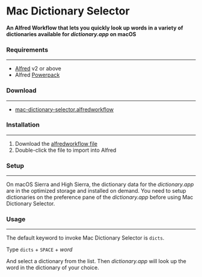 # Mac Dictionary Selector

**An Alfred Workflow that lets you quickly look up words in a variety of dictionaries available for _dictionary.app_ on macOS**

### Requirements

---

* [Alfred](https://www.alfredapp.com) v2 or above
* Alfred [Powerpack](https://www.alfredapp.com/powerpack/)

### Download

---
* [mac-dictionary-selector.alfredworkflow](https://github.com/yohasebe/mac-dictionary-selector/raw/master/Mac%20Dictionary%20Selector.alfredworkflow)

### Installation

---

1. Download the [alfredworkflow file](https://github.com/yohasebe/mac-dictionary-selector/raw/master/Mac%20Dictionary%20Selector.alfredworkflow)
2. Double-click the file to import into Alfred

### Setup

---

On macOS Sierra and High Sierra, the dictionary data for the _dictionary.app_ are in the optimized storage and installed on demand. You need to setup dictionaries on the preference pane of the _dictionary.app_ before using Mac Dictionary Selector.

### Usage

---

The default keyword to invoke Mac Dictionary Selector is `dicts`.

Type `dicts` + `SPACE` + _word_

And select a dictionary from the list. Then _dictionary.app_ will look up the word in the dictionary of your choice.


